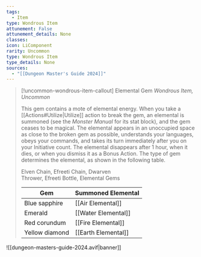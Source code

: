 ```yaml
---
tags:
  - Item
type: Wondrous Item
attunement: False
attunement_details: None
classes:
icon: LiComponent
rarity: Uncommon
type: Wondrous Item
type_details: None
sources: 
  - "[[Dungeon Master's Guide 2024]]"
---
```

>[!uncommon-wondrous-item-callout] Elemental Gem
>_Wondrous Item, Uncommon_
>
>This gem contains a mote of elemental energy. When you take a [[Actions#Utilize\|Utilize]] action to break the gem, an elemental is summoned (see the _Monster Manual_ for its stat block), and the gem ceases to be magical. The elemental appears in an unoccupied space as close to the broken gem as possible, understands your languages, obeys your commands, and takes its turn immediately after you on your Initiative count. The elemental disappears after 1 hour, when it dies, or when you dismiss it as a Bonus Action. The type of gem determines the elemental, as shown in the following table.
>
>
>Elven Chain, Efreeti Chain, Dwarven  
>Thrower, Efreeti Bottle, Elemental Gems
>
>|Gem|Summoned Elemental|
>|---|---|
>|Blue sapphire|[[Air Elemental]]|
>|Emerald|[[Water Elemental]]|
>|Red corundum|[[Fire Elemental]]|
>|Yellow diamond|[[Earth Elemental]]|
>


![[dungeon-masters-guide-2024.avif|banner]]